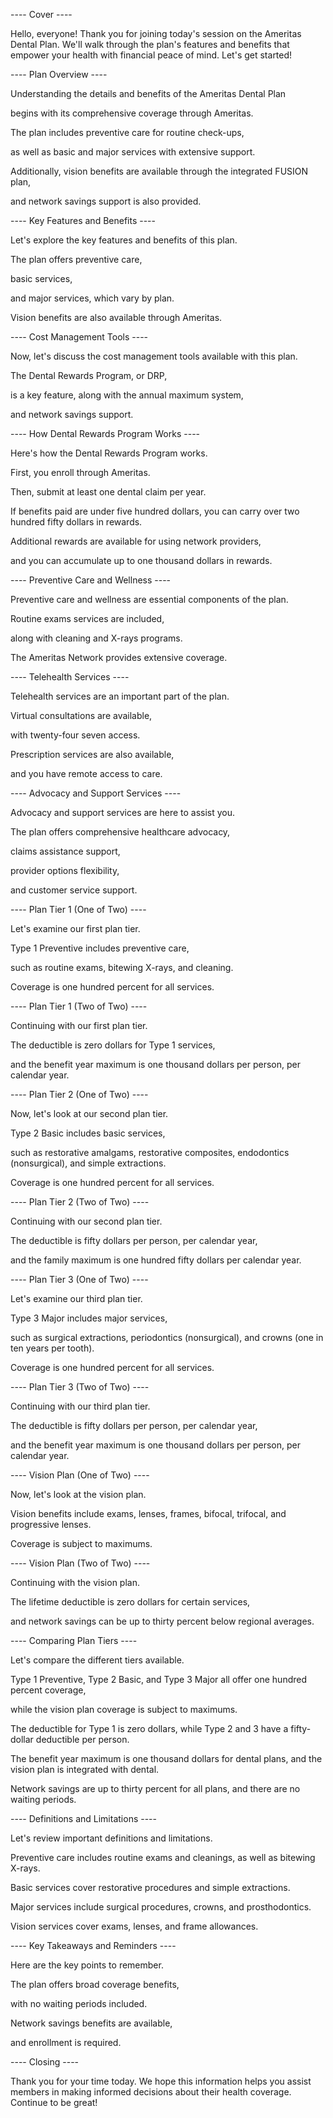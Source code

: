 ---- Cover ----

Hello, everyone! Thank you for joining today's session on the Ameritas Dental Plan. We'll walk through the plan's features and benefits that empower your health with financial peace of mind. Let's get started!

---- Plan Overview ----

Understanding the details and benefits of the Ameritas Dental Plan

begins with its comprehensive coverage through Ameritas. 

The plan includes preventive care for routine check-ups, 

as well as basic and major services with extensive support. 

Additionally, vision benefits are available through the integrated FUSION plan, 

and network savings support is also provided.

---- Key Features and Benefits ----

Let's explore the key features and benefits of this plan.

The plan offers preventive care, 

basic services, 

and major services, which vary by plan. 

Vision benefits are also available through Ameritas.

---- Cost Management Tools ----

Now, let's discuss the cost management tools available with this plan.

The Dental Rewards Program, or DRP, 

is a key feature, along with the annual maximum system, 

and network savings support.

---- How Dental Rewards Program Works ----

Here's how the Dental Rewards Program works.

First, you enroll through Ameritas. 

Then, submit at least one dental claim per year. 

If benefits paid are under five hundred dollars, you can carry over two hundred fifty dollars in rewards. 

Additional rewards are available for using network providers, 

and you can accumulate up to one thousand dollars in rewards.

---- Preventive Care and Wellness ----

Preventive care and wellness are essential components of the plan.

Routine exams services are included, 

along with cleaning and X-rays programs. 

The Ameritas Network provides extensive coverage.

---- Telehealth Services ----

Telehealth services are an important part of the plan.

Virtual consultations are available, 

with twenty-four seven access. 

Prescription services are also available, 

and you have remote access to care.

---- Advocacy and Support Services ----

Advocacy and support services are here to assist you.

The plan offers comprehensive healthcare advocacy, 

claims assistance support, 

provider options flexibility, 

and customer service support.

---- Plan Tier 1 (One of Two) ----

Let's examine our first plan tier.

Type 1 Preventive includes preventive care, 

such as routine exams, bitewing X-rays, and cleaning. 

Coverage is one hundred percent for all services.

---- Plan Tier 1 (Two of Two) ----

Continuing with our first plan tier.

The deductible is zero dollars for Type 1 services, 

and the benefit year maximum is one thousand dollars per person, per calendar year.

---- Plan Tier 2 (One of Two) ----

Now, let's look at our second plan tier.

Type 2 Basic includes basic services, 

such as restorative amalgams, restorative composites, endodontics (nonsurgical), and simple extractions. 

Coverage is one hundred percent for all services.

---- Plan Tier 2 (Two of Two) ----

Continuing with our second plan tier.

The deductible is fifty dollars per person, per calendar year, 

and the family maximum is one hundred fifty dollars per calendar year.

---- Plan Tier 3 (One of Two) ----

Let's examine our third plan tier.

Type 3 Major includes major services, 

such as surgical extractions, periodontics (nonsurgical), and crowns (one in ten years per tooth). 

Coverage is one hundred percent for all services.

---- Plan Tier 3 (Two of Two) ----

Continuing with our third plan tier.

The deductible is fifty dollars per person, per calendar year, 

and the benefit year maximum is one thousand dollars per person, per calendar year.

---- Vision Plan (One of Two) ----

Now, let's look at the vision plan.

Vision benefits include exams, lenses, frames, bifocal, trifocal, and progressive lenses. 

Coverage is subject to maximums.

---- Vision Plan (Two of Two) ----

Continuing with the vision plan.

The lifetime deductible is zero dollars for certain services, 

and network savings can be up to thirty percent below regional averages.

---- Comparing Plan Tiers ----

Let's compare the different tiers available.

Type 1 Preventive, Type 2 Basic, and Type 3 Major all offer one hundred percent coverage, 

while the vision plan coverage is subject to maximums. 

The deductible for Type 1 is zero dollars, while Type 2 and 3 have a fifty-dollar deductible per person. 

The benefit year maximum is one thousand dollars for dental plans, and the vision plan is integrated with dental. 

Network savings are up to thirty percent for all plans, and there are no waiting periods.

---- Definitions and Limitations ----

Let's review important definitions and limitations.

Preventive care includes routine exams and cleanings, as well as bitewing X-rays. 

Basic services cover restorative procedures and simple extractions. 

Major services include surgical procedures, crowns, and prosthodontics. 

Vision services cover exams, lenses, and frame allowances.

---- Key Takeaways and Reminders ----

Here are the key points to remember.

The plan offers broad coverage benefits, 

with no waiting periods included. 

Network savings benefits are available, 

and enrollment is required.

---- Closing ----

Thank you for your time today. We hope this information helps you assist members in making informed decisions about their health coverage. Continue to be great!
